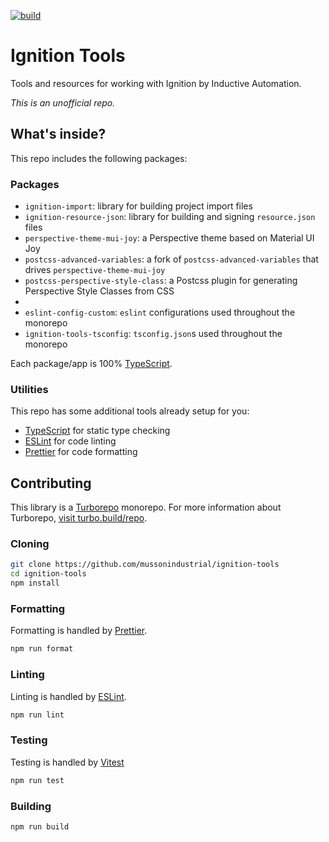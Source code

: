 [![build](https://github.com/mussonindustrial/ignition-tools/actions/workflows/build.js.yml/badge.svg)](https://github.com/mussonindustrial/ignition-tools/actions/workflows/build.js.yml)

# Ignition Tools

Tools and resources for working with Ignition by Inductive Automation.

_This is an unofficial repo._

## What's inside?

This repo includes the following packages:

### Packages

-   `ignition-import`: library for building project import files
-   `ignition-resource-json`: library for building and signing `resource.json`  files
-   `perspective-theme-mui-joy`: a Perspective theme based on Material UI Joy
-   `postcss-advanced-variables`: a fork of `postcss-advanced-variables` that drives `perspective-theme-mui-joy`
-   `postcss-perspective-style-class`: a Postcss plugin for generating Perspective Style Classes from CSS
-   
-   `eslint-config-custom`: `eslint` configurations used throughout the monorepo
-   `ignition-tools-tsconfig`: `tsconfig.json`s used throughout the monorepo

Each package/app is 100% [TypeScript](https://www.typescriptlang.org/).

### Utilities

This repo has some additional tools already setup for you:

-   [TypeScript](https://www.typescriptlang.org/) for static type checking
-   [ESLint](https://eslint.org/) for code linting
-   [Prettier](https://prettier.io) for code formatting

## Contributing

This library is a [Turborepo] monorepo.
For more information about Turborepo, [visit turbo.build/repo](https://turbo.build/repo).

[Turborepo]: https://github.com/vercel/turbo

### Cloning

```sh
git clone https://github.com/mussonindustrial/ignition-tools
cd ignition-tools
npm install
```

### Formatting

Formatting is handled by [Prettier](https://prettier.io).

```sh
npm run format
```

### Linting

Linting is handled by [ESLint](https://eslint.org/).

```sh
npm run lint
```

### Testing

Testing is handled by [Vitest](https://github.com/vitest-dev/vitest)

```sh
npm run test
```

### Building

```sh
npm run build
```
